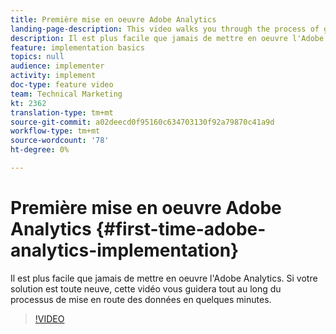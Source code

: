 ```yaml
---
title: Première mise en oeuvre Adobe Analytics
landing-page-description: This video walks you through the process of getting up and running with Adobe Analytics data in a matter of minutes.
description: Il est plus facile que jamais de mettre en oeuvre l'Adobe Analytics. Si votre solution est toute neuve, cette vidéo vous guidera tout au long du processus de mise en route des données en quelques minutes.
feature: implementation basics
topics: null
audience: implementer
activity: implement
doc-type: feature video
team: Technical Marketing
kt: 2362
translation-type: tm+mt
source-git-commit: a02deecd0f95160c634703130f92a79870c41a9d
workflow-type: tm+mt
source-wordcount: '78'
ht-degree: 0%

---
```



# Première mise en oeuvre Adobe Analytics {#first-time-adobe-analytics-implementation}

Il est plus facile que jamais de mettre en oeuvre l&#39;Adobe Analytics. Si votre solution est toute neuve, cette vidéo vous guidera tout au long du processus de mise en route des données en quelques minutes.

>[!VIDEO](https://video.tv.adobe.com/v/25456/?quality=12)
